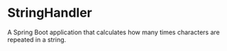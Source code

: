 # StringHandler 
A Spring Boot application that calculates how many times characters are repeated in a string.
